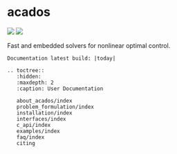 # acados

![](https://secure.travis-ci.org/acados/acados.png?branch=master)
![](https://ci.appveyor.com/api/projects/status/q0b2nohk476u5clg?svg=true)
<!-- ![](https://codecov.io/gh/acados/acados/branch/master/graph/badge.svg) -->

Fast and embedded solvers for nonlinear optimal control.

```eval_rst
Documentation latest build: |today|
```


```eval_rst
.. toctree::
   :hidden:
   :maxdepth: 2
   :caption: User Documentation

   about_acados/index
   problem_formulation/index
   installation/index
   interfaces/index
   c_api/index
   examples/index
   faq/index
   citing
```



<!-- # Contents -->
<!-- * [About acados](get_started/index.md) -->
<!-- * [Interfaces](interfaces/index.md) -->
<!-- * [Examples](examples/index.md) -->
<!-- * [Installation](installation/index.md) -->
<!-- * [FAQ](faq/index.md) -->
<!-- * [Citing](citing.md) -->
